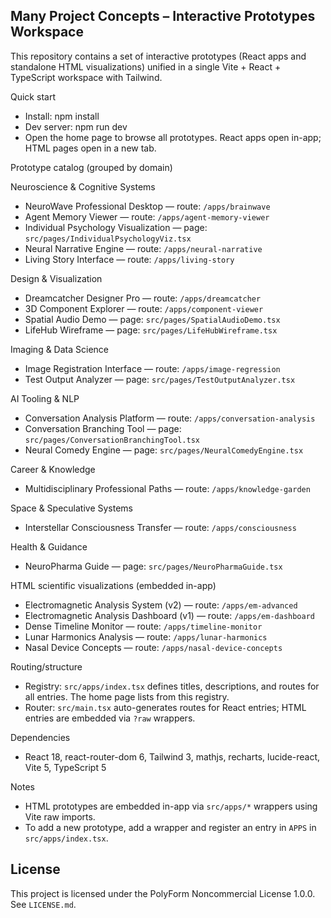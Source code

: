 Many Project Concepts – Interactive Prototypes Workspace
--------------------------------------------------------

This repository contains a set of interactive prototypes (React apps and standalone HTML visualizations) unified in a single Vite + React + TypeScript workspace with Tailwind.

Quick start
- Install: npm install
- Dev server: npm run dev
- Open the home page to browse all prototypes. React apps open in-app; HTML pages open in a new tab.

Prototype catalog (grouped by domain)

Neuroscience & Cognitive Systems
- NeuroWave Professional Desktop — route: `/apps/brainwave`
- Agent Memory Viewer — route: `/apps/agent-memory-viewer`
- Individual Psychology Visualization — page: `src/pages/IndividualPsychologyViz.tsx`
- Neural Narrative Engine — route: `/apps/neural-narrative`
- Living Story Interface — route: `/apps/living-story`

Design & Visualization
- Dreamcatcher Designer Pro — route: `/apps/dreamcatcher`
- 3D Component Explorer — route: `/apps/component-viewer`
- Spatial Audio Demo — page: `src/pages/SpatialAudioDemo.tsx`
- LifeHub Wireframe — page: `src/pages/LifeHubWireframe.tsx`

Imaging & Data Science
- Image Registration Interface — route: `/apps/image-regression`
- Test Output Analyzer — page: `src/pages/TestOutputAnalyzer.tsx`

AI Tooling & NLP
- Conversation Analysis Platform — route: `/apps/conversation-analysis`
- Conversation Branching Tool — page: `src/pages/ConversationBranchingTool.tsx`
- Neural Comedy Engine — page: `src/pages/NeuralComedyEngine.tsx`

Career & Knowledge
- Multidisciplinary Professional Paths — route: `/apps/knowledge-garden`

Space & Speculative Systems
- Interstellar Consciousness Transfer — route: `/apps/consciousness`

Health & Guidance
- NeuroPharma Guide — page: `src/pages/NeuroPharmaGuide.tsx`

HTML scientific visualizations (embedded in-app)
- Electromagnetic Analysis System (v2) — route: `/apps/em-advanced`
- Electromagnetic Analysis Dashboard (v1) — route: `/apps/em-dashboard`
- Dense Timeline Monitor — route: `/apps/timeline-monitor`
- Lunar Harmonics Analysis — route: `/apps/lunar-harmonics`
- Nasal Device Concepts — route: `/apps/nasal-device-concepts`

Routing/structure
- Registry: `src/apps/index.tsx` defines titles, descriptions, and routes for all entries. The home page lists from this registry.
- Router: `src/main.tsx` auto-generates routes for React entries; HTML entries are embedded via `?raw` wrappers.

Dependencies
- React 18, react-router-dom 6, Tailwind 3, mathjs, recharts, lucide-react, Vite 5, TypeScript 5

Notes
- HTML prototypes are embedded in-app via `src/apps/*` wrappers using Vite raw imports.
- To add a new prototype, add a wrapper and register an entry in `APPS` in `src/apps/index.tsx`.

License
-------
This project is licensed under the PolyForm Noncommercial License 1.0.0. See `LICENSE.md`.

